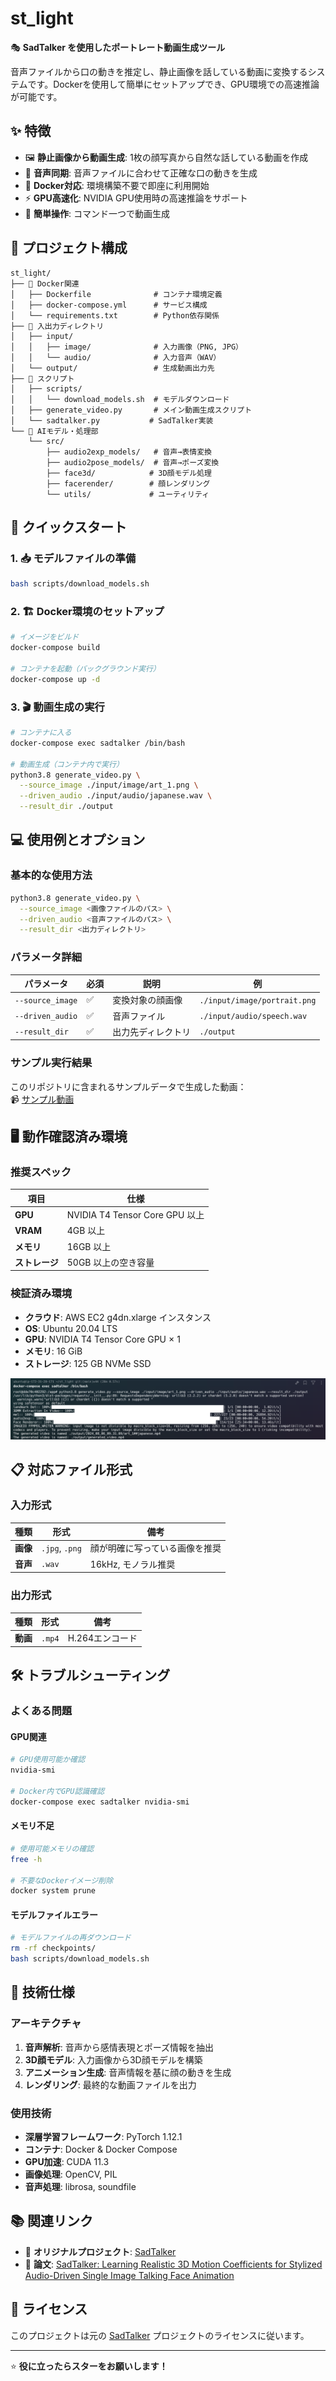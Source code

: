 # st_light

🎭 **SadTalker を使用したポートレート動画生成ツール**

音声ファイルから口の動きを推定し、静止画像を話している動画に変換するシステムです。Dockerを使用して簡単にセットアップでき、GPU環境での高速推論が可能です。

## ✨ 特徴

- 🖼️ **静止画像から動画生成**: 1枚の顔写真から自然な話している動画を作成
- 🎵 **音声同期**: 音声ファイルに合わせて正確な口の動きを生成
- 🐳 **Docker対応**: 環境構築不要で即座に利用開始
- ⚡ **GPU高速化**: NVIDIA GPU使用時の高速推論をサポート
- 🎯 **簡単操作**: コマンド一つで動画生成

## 📁 プロジェクト構成

```
st_light/
├── 🐳 Docker関連
│   ├── Dockerfile              # コンテナ環境定義
│   ├── docker-compose.yml      # サービス構成
│   └── requirements.txt        # Python依存関係
├── 📂 入出力ディレクトリ
│   ├── input/
│   │   ├── image/              # 入力画像（PNG, JPG）
│   │   └── audio/              # 入力音声（WAV）
│   └── output/                 # 生成動画出力先
├── 🔧 スクリプト
│   ├── scripts/
│   │   └── download_models.sh  # モデルダウンロード
│   ├── generate_video.py       # メイン動画生成スクリプト
│   └── sadtalker.py           # SadTalker実装
└── 🧠 AIモデル・処理部
    └── src/
        ├── audio2exp_models/   # 音声→表情変換
        ├── audio2pose_models/  # 音声→ポーズ変換
        ├── face3d/            # 3D顔モデル処理
        ├── facerender/        # 顔レンダリング
        └── utils/             # ユーティリティ
```

## 🚀 クイックスタート

### 1. 📥 モデルファイルの準備

```bash
bash scripts/download_models.sh
```

### 2. 🏗️ Docker環境のセットアップ

```bash
# イメージをビルド
docker-compose build

# コンテナを起動（バックグラウンド実行）
docker-compose up -d
```

### 3. 🎬 動画生成の実行

```bash
# コンテナに入る
docker-compose exec sadtalker /bin/bash

# 動画生成（コンテナ内で実行）
python3.8 generate_video.py \
  --source_image ./input/image/art_1.png \
  --driven_audio ./input/audio/japanese.wav \
  --result_dir ./output
```

## 💻 使用例とオプション

### 基本的な使用方法

```bash
python3.8 generate_video.py \
  --source_image <画像ファイルのパス> \
  --driven_audio <音声ファイルのパス> \
  --result_dir <出力ディレクトリ>
```

### パラメータ詳細

| パラメータ | 必須 | 説明 | 例 |
|-----------|------|------|-----|
| `--source_image` | ✅ | 変換対象の顔画像 | `./input/image/portrait.png` |
| `--driven_audio` | ✅ | 音声ファイル | `./input/audio/speech.wav` |
| `--result_dir` | ✅ | 出力先ディレクトリ | `./output` |

### サンプル実行結果

このリポジトリに含まれるサンプルデータで生成した動画：  
📹 [サンプル動画](output/generated_video.mp4)

## 🖥️ 動作確認済み環境

### 推奨スペック

| 項目 | 仕様 |
|------|------|
| **GPU** | NVIDIA T4 Tensor Core GPU 以上 |
| **VRAM** | 4GB 以上 |
| **メモリ** | 16GB 以上 |
| **ストレージ** | 50GB 以上の空き容量 |

### 検証済み環境

- **クラウド**: AWS EC2 g4dn.xlarge インスタンス
- **OS**: Ubuntu 20.04 LTS
- **GPU**: NVIDIA T4 Tensor Core GPU × 1
- **メモリ**: 16 GiB
- **ストレージ**: 125 GB NVMe SSD

![実行時の様子](run_screenshot.png)

## 📋 対応ファイル形式

### 入力形式

| 種類 | 形式 | 備考 |
|------|------|------|
| **画像** | `.jpg`, `.png` | 顔が明確に写っている画像を推奨 |
| **音声** | `.wav` | 16kHz, モノラル推奨 |

### 出力形式

| 種類 | 形式 | 備考 |
|------|------|------|
| **動画** | `.mp4` | H.264エンコード |

## 🛠️ トラブルシューティング

### よくある問題

#### GPU関連
```bash
# GPU使用可能か確認
nvidia-smi

# Docker内でGPU認識確認
docker-compose exec sadtalker nvidia-smi
```

#### メモリ不足
```bash
# 使用可能メモリの確認
free -h

# 不要なDockerイメージ削除
docker system prune
```

#### モデルファイルエラー
```bash
# モデルファイルの再ダウンロード
rm -rf checkpoints/
bash scripts/download_models.sh
```

## 🔧 技術仕様

### アーキテクチャ

1. **音声解析**: 音声から感情表現とポーズ情報を抽出
2. **3D顔モデル**: 入力画像から3D顔モデルを構築
3. **アニメーション生成**: 音声情報を基に顔の動きを生成
4. **レンダリング**: 最終的な動画ファイルを出力

### 使用技術

- **深層学習フレームワーク**: PyTorch 1.12.1
- **コンテナ**: Docker & Docker Compose
- **GPU加速**: CUDA 11.3
- **画像処理**: OpenCV, PIL
- **音声処理**: librosa, soundfile

## 📚 関連リンク

- 🔗 **オリジナルプロジェクト**: [SadTalker](https://github.com/OpenTalker/SadTalker)
- 📄 **論文**: [SadTalker: Learning Realistic 3D Motion Coefficients for Stylized Audio-Driven Single Image Talking Face Animation](https://arxiv.org/abs/2211.12194)

## 📄 ライセンス

このプロジェクトは元の [SadTalker](https://github.com/OpenTalker/SadTalker) プロジェクトのライセンスに従います。

---

⭐ **役に立ったらスターをお願いします！**
